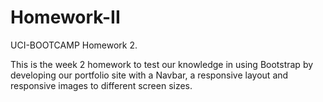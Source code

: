 # Homework-II

UCI-BOOTCAMP Homework 2.

This is the week 2 homework to test our knowledge in using Bootstrap by developing our portfolio site with a Navbar, a responsive layout and responsive images to different screen sizes.

 